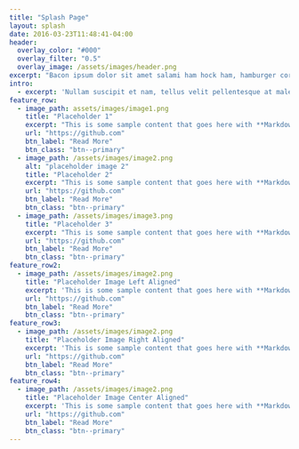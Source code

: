```yaml
---
title: "Splash Page"
layout: splash
date: 2016-03-23T11:48:41-04:00
header:
  overlay_color: "#000"
  overlay_filter: "0.5"
  overlay_image: /assets/images/header.png
excerpt: "Bacon ipsum dolor sit amet salami ham hock ham, hamburger corned  amet salami ham hock ham, beef short ribs kielbasa biltong hamburger corned amet salami ham hock ham, beef short ribs kielbasa biltong t-bone drumstick tri-tip tail sirloin pork chop ipsum dolor sit amet salami ham hock ham, hamburger corned beef short ribs kielbasa biltong."
intro:
  - excerpt: 'Nullam suscipit et nam, tellus velit pellentesque at malesuada, enim eaque. Quis nulla, netus tempor in diam gravida tincidunt, *proin faucibus* voluptate felis id sollicitudin.'
feature_row:
  - image_path: assets/images/image1.png
    title: "Placeholder 1"
    excerpt: "This is some sample content that goes here with **Markdown** formatting."
    url: "https://github.com"
    btn_label: "Read More"
    btn_class: "btn--primary"
  - image_path: /assets/images/image2.png
    alt: "placeholder image 2"
    title: "Placeholder 2"
    excerpt: "This is some sample content that goes here with **Markdown** formatting."
    url: "https://github.com"
    btn_label: "Read More"
    btn_class: "btn--primary"
  - image_path: /assets/images/image3.png
    title: "Placeholder 3"
    excerpt: "This is some sample content that goes here with **Markdown** formatting."
    url: "https://github.com"
    btn_label: "Read More"
    btn_class: "btn--primary"
feature_row2:
  - image_path: /assets/images/image2.png
    title: "Placeholder Image Left Aligned"
    excerpt: 'This is some sample content that goes here with **Markdown** formatting. Left aligned with `type="left"`'
    url: "https://github.com"
    btn_label: "Read More"
    btn_class: "btn--primary"
feature_row3:
  - image_path: /assets/images/image2.png
    title: "Placeholder Image Right Aligned"
    excerpt: 'This is some sample content that goes here with **Markdown** formatting. Right aligned with `type="right"`'
    url: "https://github.com"
    btn_label: "Read More"
    btn_class: "btn--primary"
feature_row4:
  - image_path: /assets/images/image2.png
    title: "Placeholder Image Center Aligned"
    excerpt: 'This is some sample content that goes here with **Markdown** formatting. Centered with `type="center"`'
    url: "https://github.com"
    btn_label: "Read More"
    btn_class: "btn--primary"
---
```

